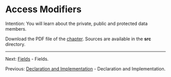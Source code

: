 # Access Modifiers

Intention: You will learn about the private, public and protected data members.

Download the PDF file of the [chapter](chapter_3.pdf). Sources are available in the <b>src</b> directory. 

<hr>

Next: [Fields](chapter_4.md "Fields") - Fields.

Previous: [Declaration and Implementation](chapter_2.md "Declaration and Implementation") - Declaration and Implementation.